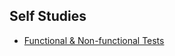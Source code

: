 ## Self Studies

- [Functional & Non-functional Tests](https://smartbear.com/learn/automated-testing/software-testing-methodologies/)
